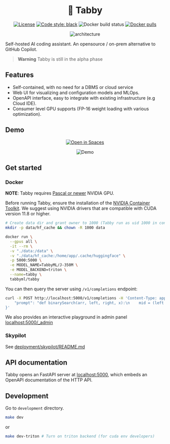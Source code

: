 <div align="center">

# 🐾 Tabby

[![License](https://img.shields.io/badge/License-Apache_2.0-blue.svg)](https://opensource.org/licenses/Apache-2.0)
[![Code style: black](https://img.shields.io/badge/code%20style-black-000000.svg)](https://github.com/psf/black)
![Docker build status](https://img.shields.io/github/actions/workflow/status/TabbyML/tabby/docker.yml?label=docker%20image%20build)
[![Docker pulls](https://img.shields.io/docker/pulls/tabbyml/tabby)](https://hub.docker.com/r/tabbyml/tabby)

![architecture](https://user-images.githubusercontent.com/388154/229353706-230d70e1-7d09-48e2-a884-4da768bccf6f.png)

</div>

Self-hosted AI coding assistant. An opensource / on-prem alternative to GitHub Copilot.

> **Warning**
> Tabby is still in the alpha phase

## Features

* Self-contained, with no need for a DBMS or cloud service
* Web UI for visualizing and configuration models and MLOps.
* OpenAPI interface, easy to integrate with existing infrastructure (e.g Cloud IDE).
* Consumer level GPU supports (FP-16 weight loading with various optimization).

## Demo
<p align="center">
  <a href="https://huggingface.co/spaces/TabbyML/tabby"><img alt="Open in Spaces" src="https://huggingface.co/datasets/huggingface/badges/raw/main/open-in-hf-spaces-md.svg"></a>
</p>

<p align="center">
  <img alt="Demo" src="https://user-images.githubusercontent.com/388154/230440226-9bc01d05-9f57-478b-b04d-81184eba14ca.gif">
</p>



## Get started

### Docker

**NOTE**: Tabby requires [Pascal or newer](https://arnon.dk/matching-sm-architectures-arch-and-gencode-for-various-nvidia-cards/) NVIDIA GPU.

Before running Tabby, ensure the installation of the [NVIDIA Container Toolkit](https://docs.nvidia.com/datacenter/cloud-native/container-toolkit/install-guide.html).
We suggest using NVIDIA drivers that are compatible with CUDA version 11.8 or higher.
```bash
# Create data dir and grant owner to 1000 (Tabby run as uid 1000 in container)
mkdir -p data/hf_cache && chown -R 1000 data

docker run \
  --gpus all \
  -it --rm \
  -v "./data:/data" \
  -v "./data/hf_cache:/home/app/.cache/huggingface" \
  -p 5000:5000 \
  -e MODEL_NAME=TabbyML/J-350M \
  -e MODEL_BACKEND=triton \
  --name=tabby \
  tabbyml/tabby
```

You can then query the server using `/v1/completions` endpoint:
```bash
curl -X POST http://localhost:5000/v1/completions -H 'Content-Type: application/json' --data '{
    "prompt": "def binarySearch(arr, left, right, x):\n    mid = (left +"
}'
```

We also provides an interactive playground in admin panel [localhost:5000/_admin](http://localhost:5000/_admin)

### Skypilot
See [deployment/skypilot/README.md](./deployment/skypilot/README.md)

## API documentation

Tabby opens an FastAPI server at [localhost:5000](https://localhost:5000), which embeds an OpenAPI documentation of the HTTP API.

## Development

Go to `development` directory.
```bash
make dev
```
or
```bash
make dev-triton # Turn on triton backend (for cuda env developers)
```
